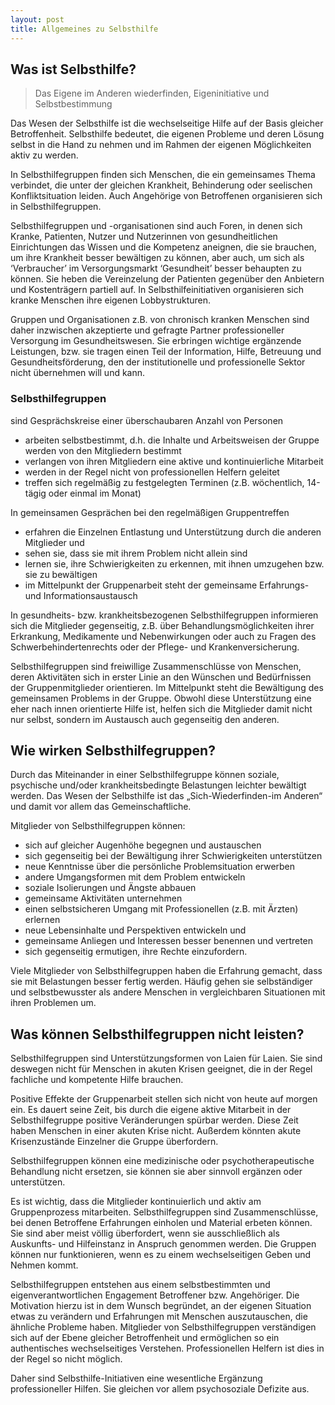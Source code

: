 ```yaml
---
layout: post
title: Allgemeines zu Selbsthilfe
---
```


## Was ist Selbsthilfe?
> Das Eigene im Anderen wiederfinden, Eigeninitiative und Selbstbestimmung

Das Wesen der Selbsthilfe ist die wechselseitige Hilfe auf der Basis gleicher Betroffenheit. Selbsthilfe bedeutet, die eigenen Probleme und deren Lösung selbst in die Hand zu nehmen und im Rahmen der eigenen Möglichkeiten aktiv zu werden.

In Selbsthilfegruppen finden sich Menschen, die ein gemeinsames Thema verbindet, die unter der gleichen Krankheit, Behinderung oder seelischen Konfliktsituation leiden. Auch Angehörige von Betroffenen organisieren sich in Selbsthilfegruppen.

Selbsthilfegruppen und -organisationen sind auch Foren, in denen sich Kranke, Patienten, Nutzer und Nutzerinnen von gesundheitlichen Einrichtungen das Wissen und die Kompetenz aneignen, die sie brauchen, um ihre Krankheit besser bewältigen zu können, aber auch, um sich als ‘Verbraucher’ im Versorgungsmarkt ‘Gesundheit’ besser behaupten zu können. Sie heben die Vereinzelung der Patienten gegenüber den Anbietern und Kostenträgern partiell auf. In Selbsthilfeinitiativen organisieren sich kranke Menschen ihre eigenen Lobbystrukturen.

Gruppen und Organisationen z.B. von chronisch kranken Menschen sind daher inzwischen akzeptierte und gefragte Partner professioneller Versorgung im Gesundheitswesen. Sie erbringen wichtige ergänzende Leistungen, bzw. sie tragen einen Teil der Information, Hilfe, Betreuung und Gesundheitsförderung, den der institutionelle und professionelle Sektor nicht übernehmen will und kann. 

### Selbsthilfegruppen

sind Gesprächskreise einer überschaubaren Anzahl von Personen

- arbeiten selbstbestimmt, d.h. die Inhalte und Arbeitsweisen der Gruppe werden von den Mitgliedern bestimmt
- verlangen von ihren Mitgliedern eine aktive und kontinuierliche Mitarbeit
- werden in der Regel nicht von professionellen Helfern geleitet
- treffen sich regelmäßig zu festgelegten Terminen (z.B. wöchentlich, 14-tägig oder einmal im Monat)

In gemeinsamen Gesprächen bei den regelmäßigen Gruppentreffen

- erfahren die Einzelnen Entlastung und Unterstützung durch die anderen Mitglieder und
- sehen sie, dass sie mit ihrem Problem nicht allein sind
- lernen sie, ihre Schwierigkeiten zu erkennen, mit ihnen umzugehen bzw. sie zu bewältigen
- im Mittelpunkt der Gruppenarbeit steht der gemeinsame Erfahrungs- und Informationsaustausch

In gesundheits- bzw. krankheitsbezogenen Selbsthilfegruppen informieren sich die Mitglieder gegenseitig, z.B. über Behandlungsmöglichkeiten ihrer Erkrankung, Medikamente und Nebenwirkungen oder auch zu Fragen des Schwerbehindertenrechts oder der Pflege- und Krankenversicherung.

Selbsthilfegruppen sind freiwillige Zusammenschlüsse von Menschen, deren Aktivitäten sich in erster Linie an den Wünschen und Bedürfnissen der Gruppenmitglieder orientieren. Im Mittelpunkt steht die Bewältigung des gemeinsamen Problems in der Gruppe. Obwohl diese Unterstützung eine eher nach innen orientierte Hilfe ist, helfen sich die Mitglieder damit nicht nur selbst, sondern im Austausch auch gegenseitig den anderen.

## Wie wirken Selbsthilfegruppen?
Durch das Miteinander in einer Selbsthilfegruppe können soziale, psychische und/oder krankheitsbedingte Belastungen leichter bewältigt werden. Das Wesen der Selbsthilfe ist das „Sich-Wiederfinden-im Anderen“ und damit vor allem das Gemeinschaftliche.

Mitglieder von Selbsthilfegruppen können:

- sich auf gleicher Augenhöhe begegnen und austauschen
- sich gegenseitig bei der Bewältigung ihrer Schwierigkeiten unterstützen
- neue Kenntnisse über die persönliche Problemsituation erwerben
- andere Umgangsformen mit dem Problem entwickeln
- soziale Isolierungen und Ängste abbauen
- gemeinsame Aktivitäten unternehmen
- einen selbstsicheren Umgang mit Professionellen (z.B. mit Ärzten) erlernen
- neue Lebensinhalte und Perspektiven entwickeln und
- gemeinsame Anliegen und Interessen besser benennen und vertreten
- sich gegenseitig ermutigen, ihre Rechte einzufordern.

Viele Mitglieder von Selbsthilfegruppen haben die Erfahrung gemacht, dass sie mit Belastungen besser fertig werden. Häufig gehen sie selbständiger und selbstbewusster als andere Menschen in vergleichbaren Situationen mit ihren Problemen um.

## Was können Selbsthilfegruppen nicht leisten?

Selbsthilfegruppen sind Unterstützungsformen von Laien für Laien. Sie sind deswegen nicht für Menschen in akuten Krisen geeignet, die in der Regel fachliche und kompetente Hilfe brauchen.

Positive Effekte der Gruppenarbeit stellen sich nicht von heute auf morgen ein. Es dauert seine Zeit, bis durch die eigene aktive Mitarbeit in der Selbsthilfegruppe positive Veränderungen spürbar werden. Diese Zeit haben Menschen in einer akuten Krise nicht. Außerdem könnten akute Krisenzustände Einzelner die Gruppe überfordern.

Selbsthilfegruppen können eine medizinische oder psychotherapeutische Behandlung nicht ersetzen, sie können sie aber sinnvoll ergänzen oder unterstützen.

Es ist wichtig, dass die Mitglieder kontinuierlich und aktiv am Gruppenprozess mitarbeiten. Selbsthilfegruppen sind Zusammenschlüsse, bei denen Betroffene Erfahrungen einholen und Material erbeten können. Sie sind aber meist völlig überfordert, wenn sie ausschließlich als Auskunfts- und Hilfeinstanz in Anspruch genommen werden. Die Gruppen können nur funktionieren, wenn es zu einem wechselseitigen Geben und Nehmen kommt. 

Selbsthilfegruppen entstehen aus einem selbstbestimmten und eigenverantwortlichen Engagement Betroffener bzw. Angehöriger. Die Motivation hierzu ist in dem Wunsch begründet, an der eigenen Situation etwas zu verändern und Erfahrungen mit Menschen auszutauschen, die ähnliche Probleme haben. Mitglieder von Selbsthilfegruppen verständigen sich auf der Ebene gleicher Betroffenheit und ermöglichen so ein authentisches wechselseitiges Verstehen. Professionellen Helfern ist dies in der Regel so nicht möglich.

Daher sind Selbsthilfe-Initiativen eine wesentliche Ergänzung professioneller Hilfen. Sie gleichen vor allem psychosoziale Defizite aus.
